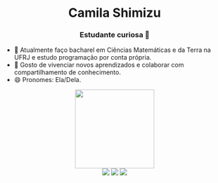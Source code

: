 <h1 align="center">Camila Shimizu
<h3 align="center">Estudante curiosa 🔎</h3>

- 🌱 Atualmente faço bacharel em Ciências Matemáticas e da Terra na UFRJ e estudo programação por conta própria.
- 🤗 Gosto de vivenciar novos aprendizados e colaborar com compartilhamento de conhecimento.
- 😄 Pronomes: Ela/Dela.
  
<div align="center">
  <a href="https://www.linkedin.com/in/camilashimizu/">
  <img height="180em" src="https://github-readme-stats.vercel.app/api?username=milashimizu&show_icons=true&theme=slateorange&include_all_commits=true&count_private=true"/>
    
<div align="center">
  <a href="https://instagram.com/shimizu.mii" target="_blank"><img src="https://img.shields.io/badge/-Instagram-%23E4405F?style=for-the-badge&logo=instagram&logoColor=white" target="_blank"></a>
  <a href = "mailto:shimizu.miii@gmail.com"><img src="https://img.shields.io/badge/-Gmail-%23333?style=for-the-badge&logo=gmail&logoColor=white" target="_blank"></a>
  <a href="https://www.linkedin.com/in/camilashimizu/" target="_blank"><img src="https://img.shields.io/badge/-LinkedIn-%230077B5?style=for-the-badge&logo=linkedin&logoColor=white" target="_blank"></a> 
   
</div>

